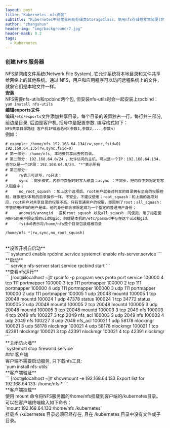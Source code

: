 ```yaml
---
layout: post
title: "Kubernetes：nfs安装"
subtitle: "Kubernetes中经常会用到存储类StorageClass，使用nfs存储卷非常简便(非生产环境)"
author: "zhangshun"
header-img: "img/background/7.jpg"
header-mask: 0.2
tags:
  - Kubernetes
---
```


### 创建 NFS 服务器

NFS是网络文件系统(Network File System), 它允许系统将本地目录和文件共享给网络上的其他系统。通过 NFS，用户和应用程序可以访问远程系统上的文件，就象它们是本地文件一样。<br>
**安装**<br>
NFS需要nfs-utils和rpcbind两个包, 但安装nfs-utils时会一起安装上rpcbind：<br>
`yum install nfs-utils`<br>
**编辑exports文件**<br>
编辑`/etc/exports`文件添加共享目录，每个目录的设置独占一行，每行共三部分, 前边是目录, 后边是客户机, 括号中是配置参数. 编写格式如下：<br>
`NFS共享目录路径 客户机IP或者名称(参数1,参数2,...,参数n)`<br>
例如：<br>
```
# example: /home/nfs 192.168.64.134(rw,sync,fsid=0)  192.168.64.135(rw,sync,fsid=0)   
# 第一部分: /home/nfs, 本地要共享出去的目录。
# 第二部分: 192.168.64.0/24 ，允许访问的主机，可以是一个IP：192.168.64.134，也可以是一个IP段：192.168.64.0/24. "*"表示所有
# 第三部分:
#     rw表示可读写，ro只读；
#     sync ：同步模式，内存中数据时时写入磁盘；async ：不同步，把内存中数据定期写入磁盘中；
#     no_root_squash ：加上这个选项后，root用户就会对共享的目录拥有至高的权限控制，就像是对本机的目录操作一样。不安全，不建议使用；root_squash：和上面的选项对应，root用户对共享目录的权限不高，只有普通用户的权限，即限制了root；all_squash：不管使用NFS的用户是谁，他的身份都会被限定成为一个指定的普通用户身份；
#     anonuid/anongid ：要和root_squash 以及all_squash一同使用，用于指定使用NFS的用户限定后的uid和gid，前提是本机的/etc/passwd中存在这个uid和gid。
#     fsid=0表示将/home/nfs整个目录包装成根目录

/home/nfs *(rw,sync,no_root_squash)
```
<br>
**设置开机自启动**<br>
```
systemctl enable rpcbind.service
systemctl enable nfs-server.service
```<br>
**启动**<br>
```
service nfs-server start
service rpcbind start
```<br>
**查看nfs运行**<br>
```
[root@localhost ~]# rpcinfo -p
   program vers proto   port  service
    100000    4   tcp    111  portmapper
    100000    3   tcp    111  portmapper
    100000    2   tcp    111  portmapper
    100000    4   udp    111  portmapper
    100000    3   udp    111  portmapper
    100000    2   udp    111  portmapper
    100005    1   udp  20048  mountd
    100005    1   tcp  20048  mountd
    100024    1   udp  47378  status
    100024    1   tcp  34772  status
    100005    2   udp  20048  mountd
    100005    2   tcp  20048  mountd
    100005    3   udp  20048  mountd
    100005    3   tcp  20048  mountd
    100003    3   tcp   2049  nfs
    100003    4   tcp   2049  nfs
    100227    3   tcp   2049  nfs_acl
    100003    3   udp   2049  nfs
    100003    4   udp   2049  nfs
    100227    3   udp   2049  nfs_acl
    100021    1   udp  58178  nlockmgr
    100021    3   udp  58178  nlockmgr
    100021    4   udp  58178  nlockmgr
    100021    1   tcp  42391  nlockmgr
    100021    3   tcp  42391  nlockmgr
    100021    4   tcp  42391  nlockmgr
```<br>
**关闭防火墙**<br>
`systemctl stop firewalld.service`<br>
### 客户端<br>
客户端不需要启动服务, 只下载nfs工具:<br>
`yum install nfs-utils`<br>
**客户端验证**<br>
```
[root@localhost ~]# showmount -e 192.168.64.133
Export list for 192.168.64.133:
/home/nfs *
```<br>
**客户端挂载**<br>
使用 mount 命令将NFS服务器的/home/nfs挂载到客户端的/kubernetes目录。可以在客户端终端输入如下命令：<br>
`mount 192.168.64.133:/home/nfs /kubernetes`<br>
挂载点 /kubernetes 目录必须已经存在, 且在 /kubernetes 目录中没有文件或子目录。
